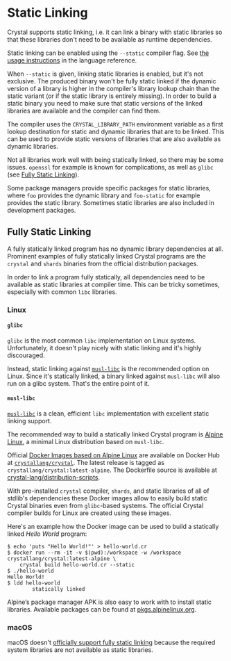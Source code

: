 # Static Linking

Crystal supports static linking, i.e. it can link a binary with static libraries so that these libraries don't need to be available as runtime dependencies.

Static linking can be enabled using the `--static` compiler flag. See [the usage instructions](../using_the_compiler/README.md#creating-a-statically-linked-executable) in the language reference.

When `--static` is given, linking static libraries is enabled, but it's not exclusive. The produced binary won't be fully static linked if the dynamic version of a library is higher in the compiler's library lookup chain than the static variant (or if the static library is entirely missing). In order to build a static binary you need to make sure that static versions of the linked libraries are available and the compiler can find them.

The compiler uses the `CRYSTAL_LIBRARY_PATH` environment variable as a first lookup destination for static and dynamic libraries that are to be linked. This can be used to provide static versions of libraries that are also available as dynamic libraries.

Not all libraries work well with being statically linked, so there may be some issues. `openssl` for example is known for complications, as well as `glibc` (see [Fully Static Linking](#fully-static-linking)).

Some package managers provide specific packages for static libraries, where `foo` provides the dynamic library and `foo-static` for example provides the static library. Sometimes static libraries are also included in development packages.

## Fully Static Linking

A fully statically linked program has no dynamic library dependencies at all. Prominent examples of fully statically linked Crystal programs are the `crystal` and `shards` binaries from the official distribution packages.

In order to link a program fully statically, all dependencies need to be available as static libraries at compiler time. This can be tricky sometimes, especially with common `libc` libraries.

### Linux

#### `glibc`

`glibc` is the most common `libc` implementation on Linux systems. Unfortunately, it doesn't play nicely with static linking and it's highly discouraged.

Instead, static linking against [`musl-libc`](#musl-libc) is the recommended option on Linux. Since it's statically linked, a binary linked against `musl-libc` will also run on a glibc system. That's the entire point of it.

#### `musl-libc`

[`musl-libc`](https://musl.libc.org/) is a clean, efficient `libc` implementation with excellent static linking support.

The recommended way to build a statically linked Crystal program is [Alpine Linux](https://alpinelinux.org/), a minimal Linux distribution based on `musl-libc`.

Official [Docker Images based on Alpine Linux](https://crystal-lang.org/2020/02/02/alpine-based-docker-images.html) are available on Docker Hub at [`crystallang/crystal`](https://hub.docker.com/r/crystallang/crystal/). The latest release is tagged as `crystallang/crystal:latest-alpine`. The Dockerfile source is available at [crystal-lang/distribution-scripts](https://github.com/crystal-lang/distribution-scripts/blob/master/docker/alpine.Dockerfile).

With pre-installed `crystal` compiler, `shards`, and static libraries of all of stdlib's dependencies these Docker images allow to easily build static Crystal binaries even from `glibc`-based systems. The official Crystal compiler builds for Linux are created using these images.

Here's an example how the Docker image can be used to build a statically linked *Hello World* program:

```console
$ echo 'puts "Hello World!"' > hello-world.cr
$ docker run --rm -it -v $(pwd):/workspace -w /workspace crystallang/crystal:latest-alpine \
    crystal build hello-world.cr --static
$ ./hello-world
Hello World!
$ ldd hello-world
        statically linked
```

Alpine’s package manager APK is also easy to work with to install static libraries. Available packages can be found at [pkgs.alpinelinux.org](https://pkgs.alpinelinux.org/packages).

### macOS

macOS doesn't [officially support fully static linking](https://developer.apple.com/library/content/qa/qa1118/_index.html) because the required system libraries are not available as static libraries.
